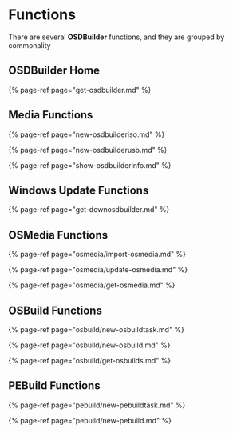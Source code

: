 # Functions

There are several **OSDBuilder** functions, and they are grouped by commonality

## OSDBuilder Home

{% page-ref page="get-osdbuilder.md" %}

## Media Functions

{% page-ref page="new-osdbuilderiso.md" %}

{% page-ref page="new-osdbuilderusb.md" %}

{% page-ref page="show-osdbuilderinfo.md" %}

## Windows Update Functions

{% page-ref page="get-downosdbuilder.md" %}

## OSMedia Functions

{% page-ref page="osmedia/import-osmedia.md" %}

{% page-ref page="osmedia/update-osmedia.md" %}

{% page-ref page="osmedia/get-osmedia.md" %}

## OSBuild Functions

{% page-ref page="osbuild/new-osbuildtask.md" %}

{% page-ref page="osbuild/new-osbuild.md" %}

{% page-ref page="osbuild/get-osbuilds.md" %}

## PEBuild Functions

{% page-ref page="pebuild/new-pebuildtask.md" %}

{% page-ref page="pebuild/new-pebuild.md" %}

